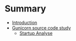 # Summary

* [Introduction](README.md)
* [Gunicorn source code study](gunicorn_source_code_study/README.md)
   * [Startup Analyse](gunicorn_source_code_study/startup_analyse.md)

